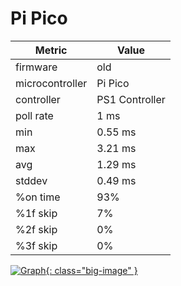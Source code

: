 # Pi Pico

| Metric          | Value          |
| --------------- | -------------- |
| firmware        | old            |
| microcontroller | Pi Pico        |
| controller      | PS1 Controller |
| poll rate       | 1 ms           |
| min             | 0.55 ms        |
| max             | 3.21 ms        |
| avg             | 1.29 ms        |
| stddev          | 0.49 ms        |
| %on time        | 93%            |
| %1f skip        | 7%             |
| %2f skip        | 0%             |
| %3f skip        | 0%             |

[![Graph](../../assets/images/results/ps1_ardwiino.png){: class="big-image" }](../../assets/images/results/ps1_ardwiino.png)
